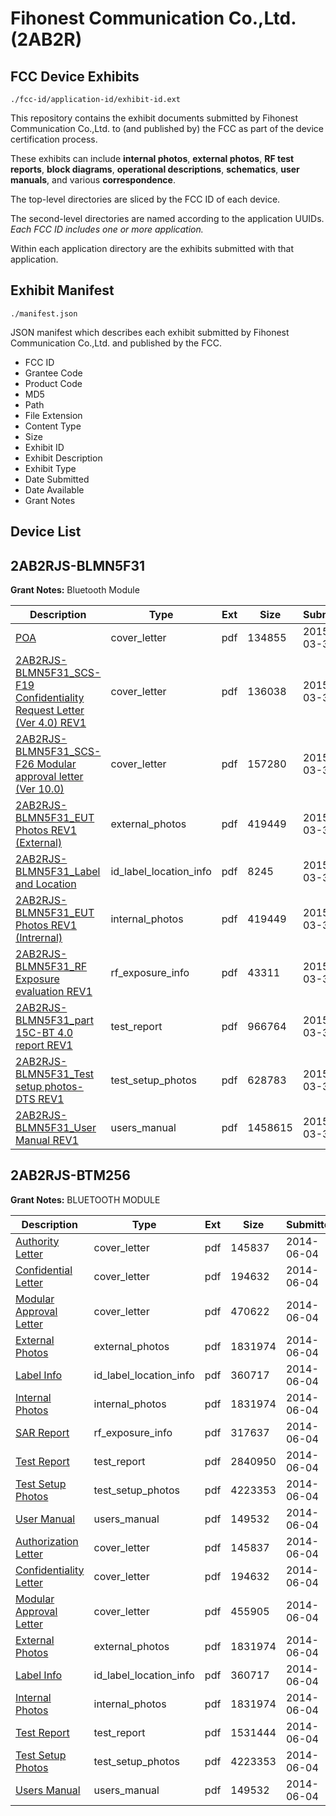 # Fihonest Communication Co.,Ltd. (2AB2R)
## FCC Device Exhibits

```
./fcc-id/application-id/exhibit-id.ext
```

This repository contains the exhibit documents submitted by Fihonest Communication Co.,Ltd. to (and published by) the FCC as part of the device certification process.

These exhibits can include **internal photos**, **external photos**, **RF test reports**, **block diagrams**, **operational descriptions**, **schematics**, **user manuals**, and various **correspondence**.

The top-level directories are sliced by the FCC ID of each device.

The second-level directories are named according to the application UUIDs. *Each FCC ID includes one or more application.*

Within each application directory are the exhibits submitted with that application. 

## Exhibit Manifest

```
./manifest.json
```

JSON manifest which describes each exhibit submitted by Fihonest Communication Co.,Ltd. and published by the FCC.

- FCC ID
- Grantee Code
- Product Code
- MD5
- Path
- File Extension
- Content Type
- Size
- Exhibit ID
- Exhibit Description
- Exhibit Type
- Date Submitted
- Date Available
- Grant Notes

## Device List
## 2AB2RJS-BLMN5F31
**Grant Notes:** Bluetooth Module

| Description | Type | Ext | Size | Submitted | Available |
| ----------- | ---- | --- | ---- | --------- | --------- |
| [POA](2AB2RJS-BLMN5F31/9bb89d8f303c528311d79e150eec398d/2570716.pdf) | cover_letter | pdf | 134855 | 2015-03-30 | 2015-03-31 |
| [2AB2RJS-BLMN5F31_SCS-F19 Confidentiality Request Letter (Ver 4.0) REV1](2AB2RJS-BLMN5F31/9bb89d8f303c528311d79e150eec398d/2570717.pdf) | cover_letter | pdf | 136038 | 2015-03-30 | 2015-03-31 |
| [2AB2RJS-BLMN5F31_SCS-F26 Modular approval letter (Ver 10.0)](2AB2RJS-BLMN5F31/9bb89d8f303c528311d79e150eec398d/2570718.pdf) | cover_letter | pdf | 157280 | 2015-03-30 | 2015-03-31 |
| [2AB2RJS-BLMN5F31_EUT Photos REV1 (External)](2AB2RJS-BLMN5F31/9bb89d8f303c528311d79e150eec398d/2570722.pdf) | external_photos | pdf | 419449 | 2015-03-30 | 2015-03-31 |
| [2AB2RJS-BLMN5F31_Label and Location](2AB2RJS-BLMN5F31/9bb89d8f303c528311d79e150eec398d/2570724.pdf) | id_label_location_info | pdf | 8245 | 2015-03-30 | 2015-03-31 |
| [2AB2RJS-BLMN5F31_EUT Photos REV1 (Intrernal)](2AB2RJS-BLMN5F31/9bb89d8f303c528311d79e150eec398d/2570722.pdf) | internal_photos | pdf | 419449 | 2015-03-30 | 2015-03-31 |
| [2AB2RJS-BLMN5F31_RF Exposure evaluation REV1](2AB2RJS-BLMN5F31/9bb89d8f303c528311d79e150eec398d/2570719.pdf) | rf_exposure_info | pdf | 43311 | 2015-03-30 | 2015-03-31 |
| [2AB2RJS-BLMN5F31_part 15C-BT 4.0 report REV1](2AB2RJS-BLMN5F31/9bb89d8f303c528311d79e150eec398d/2570720.pdf) | test_report | pdf | 966764 | 2015-03-30 | 2015-03-31 |
| [2AB2RJS-BLMN5F31_Test setup photos-DTS REV1](2AB2RJS-BLMN5F31/9bb89d8f303c528311d79e150eec398d/2570721.pdf) | test_setup_photos | pdf | 628783 | 2015-03-30 | 2015-03-31 |
| [2AB2RJS-BLMN5F31_User Manual REV1](2AB2RJS-BLMN5F31/9bb89d8f303c528311d79e150eec398d/2570725.pdf) | users_manual | pdf | 1458615 | 2015-03-30 | 2015-03-31 |
## 2AB2RJS-BTM256
**Grant Notes:** BLUETOOTH MODULE

| Description | Type | Ext | Size | Submitted | Available |
| ----------- | ---- | --- | ---- | --------- | --------- |
| [Authority Letter](2AB2RJS-BTM256/e93ff31a5296a80bc8a336f7d2636cfe/2285524.pdf) | cover_letter | pdf | 145837 | 2014-06-04 | 2014-06-04 |
| [Confidential Letter](2AB2RJS-BTM256/e93ff31a5296a80bc8a336f7d2636cfe/2285525.pdf) | cover_letter | pdf | 194632 | 2014-06-04 | 2014-06-04 |
| [Modular Approval Letter](2AB2RJS-BTM256/e93ff31a5296a80bc8a336f7d2636cfe/2285557.pdf) | cover_letter | pdf | 470622 | 2014-06-04 | 2014-06-04 |
| [External Photos](2AB2RJS-BTM256/e93ff31a5296a80bc8a336f7d2636cfe/2285526.pdf) | external_photos | pdf | 1831974 | 2014-06-04 | 2014-06-04 |
| [Label Info](2AB2RJS-BTM256/e93ff31a5296a80bc8a336f7d2636cfe/2285528.pdf) | id_label_location_info | pdf | 360717 | 2014-06-04 | 2014-06-04 |
| [Internal Photos](2AB2RJS-BTM256/e93ff31a5296a80bc8a336f7d2636cfe/2285526.pdf) | internal_photos | pdf | 1831974 | 2014-06-04 | 2014-06-04 |
| [SAR Report](2AB2RJS-BTM256/e93ff31a5296a80bc8a336f7d2636cfe/2285560.pdf) | rf_exposure_info | pdf | 317637 | 2014-06-04 | 2014-06-04 |
| [Test Report](2AB2RJS-BTM256/e93ff31a5296a80bc8a336f7d2636cfe/2285559.pdf) | test_report | pdf | 2840950 | 2014-06-04 | 2014-06-04 |
| [Test Setup Photos](2AB2RJS-BTM256/e93ff31a5296a80bc8a336f7d2636cfe/2285530.pdf) | test_setup_photos | pdf | 4223353 | 2014-06-04 | 2014-06-04 |
| [User Manual](2AB2RJS-BTM256/e93ff31a5296a80bc8a336f7d2636cfe/2285532.pdf) | users_manual | pdf | 149532 | 2014-06-04 | 2014-06-04 |
| [Authorization Letter](2AB2RJS-BTM256/6d3350b773ae75d4d0bd5cf94504d94b/2285524.pdf) | cover_letter | pdf | 145837 | 2014-06-04 | 2014-06-04 |
| [Confidentiality Letter](2AB2RJS-BTM256/6d3350b773ae75d4d0bd5cf94504d94b/2285525.pdf) | cover_letter | pdf | 194632 | 2014-06-04 | 2014-06-04 |
| [Modular Approval Letter](2AB2RJS-BTM256/6d3350b773ae75d4d0bd5cf94504d94b/2285529.pdf) | cover_letter | pdf | 455905 | 2014-06-04 | 2014-06-04 |
| [External Photos](2AB2RJS-BTM256/6d3350b773ae75d4d0bd5cf94504d94b/2285526.pdf) | external_photos | pdf | 1831974 | 2014-06-04 | 2014-06-04 |
| [Label Info](2AB2RJS-BTM256/6d3350b773ae75d4d0bd5cf94504d94b/2285528.pdf) | id_label_location_info | pdf | 360717 | 2014-06-04 | 2014-06-04 |
| [Internal Photos](2AB2RJS-BTM256/6d3350b773ae75d4d0bd5cf94504d94b/2285526.pdf) | internal_photos | pdf | 1831974 | 2014-06-04 | 2014-06-04 |
| [Test Report](2AB2RJS-BTM256/6d3350b773ae75d4d0bd5cf94504d94b/2285531.pdf) | test_report | pdf | 1531444 | 2014-06-04 | 2014-06-04 |
| [Test Setup Photos](2AB2RJS-BTM256/6d3350b773ae75d4d0bd5cf94504d94b/2285530.pdf) | test_setup_photos | pdf | 4223353 | 2014-06-04 | 2014-06-04 |
| [Users Manual](2AB2RJS-BTM256/6d3350b773ae75d4d0bd5cf94504d94b/2285532.pdf) | users_manual | pdf | 149532 | 2014-06-04 | 2014-06-04 |
